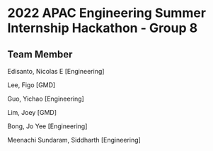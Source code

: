 # 2022 APAC Engineering Summer Internship Hackathon - Group 8


## Team Member
Edisanto, Nicolas E [Engineering]

Lee, Figo [GMD]

Guo, Yichao [Engineering]

Lim, Joey [GMD]

Bong, Jo Yee [Engineering]

Meenachi Sundaram, Siddharth [Engineering]
